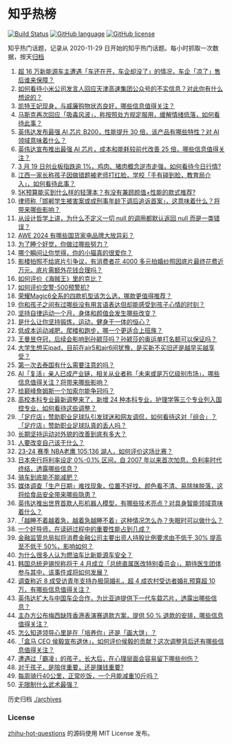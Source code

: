 # 知乎热榜
[![Build Status](https://github.com/ToWeLong/zhihu-hot-questions/workflows/CI/badge.svg)](https://github.com/ToWeLong/zhihu-hot-questions/actions)
[![GitHub language](https://img.shields.io/badge/language-golang-orange.svg)](https://golang.org/)
[![GitHub license](https://img.shields.io/github/license/ToWeLong/zhihu-hot-questions)](https://github.com/ToWeLong/zhihu-hot-questions/blob/main/LICENSE)

知乎热门话题，记录从 2020-11-29 日开始的知乎热门话题。每小时抓取一次数据，按天[归档](./archives)

<!-- BEGIN -->

1. [超 16 万新能源车主遭遇「车还在开，车企却没了」的情况，车企「凉了」售后谁来保障？](https://www.zhihu.com/question/648684014)
1. [如何看待小米公司发言人回应天津高速集团公众号的不实信息？对此你有什么想说的？](https://www.zhihu.com/question/649156255)
1. [凯特王妃现身，与威廉购物状态良好，哪些信息值得关注？](https://www.zhihu.com/question/649067236)
1. [马斯克再次回应「吸毒风波」，称按照处方规定服用，缓解情绪低落，如何看待此事？](https://www.zhihu.com/question/649169415)
1. [英伟达发布最强 AI 芯片 B200，性能提升 30 倍，该产品有哪些特性？对 AI 领域意味着什么？](https://www.zhihu.com/question/649154379)
1. [英伟达宣布推出最强 AI 芯片，成本和能耗较前代改善 25 倍，哪些信息值得关注？](https://www.zhihu.com/question/649166593)
1. [3 月 19 日创业板指跌逾 1%，鸡肉、猪肉概念逆市走强，如何看待今日行情?](https://www.zhihu.com/question/649162461)
1. [江西一家长称孩子因做错题被老师打红脸，学校「手有碰到脸，教育局介入」，如何看待此事？](https://www.zhihu.com/question/649066175)
1. [5K预算能买到什么样的轻薄本？有没有兼顾颜值+性能的款式推荐?](https://www.zhihu.com/question/646633357)
1. [律师称「邯郸学生被害案或成刑事年龄下调后追诉首案」，这意味着什么？将带来哪些影响？](https://www.zhihu.com/question/649198573)
1. [从设计哲学上讲，为什么不定义一切 null 的调用都默认返回 null 而是一类错误？](https://www.zhihu.com/question/648843724)
1. [AWE 2024 有哪些国货家电品牌大放异彩？](https://www.zhihu.com/question/645395424)
1. [为了睡个好觉，你做过哪些努力？](https://www.zhihu.com/question/649118208)
1. [哪个瞬间让你觉得，你的小猫真的很爱你？](https://www.zhihu.com/question/645664500)
1. [影楼拍照不给底片引争议，有消费者花 4000 多元拍婚纱照因底片最终花费近万元，底片需额外花钱合理吗？](https://www.zhihu.com/question/649162116)
1. [如何评价《海贼王》里的克比？](https://www.zhihu.com/question/38804779)
1. [如何评价空警-500预警机?](https://www.zhihu.com/question/647784614)
1. [荣耀Magic6全系的四款机型该怎么选，哪款更值得推荐？](https://www.zhihu.com/question/649159127)
1. [你和孩子之间有过哪些没有用言语表达但却能感受到孩子心情的时刻？](https://www.zhihu.com/question/648041306)
1. [坚持自律运动一个月，身体和颜值会发生哪些改变？](https://www.zhihu.com/question/648495341)
1. [是什么让你坚持锻炼，运动，健身于一体的恒心？](https://www.zhihu.com/question/648445920)
1. [低成本运动减肥，爬楼和跑步，哪一个更适合上班族？](https://www.zhihu.com/question/647590516)
1. [王曼昱夺冠，后续会影响到孙颖莎吗？孙颖莎的奥运单打名额可以保证吗？](https://www.zhihu.com/question/649035304)
1. [大学生想买ipad，目前在air5和air6间犹豫，是买新不买旧还是越早买越享受？](https://www.zhihu.com/question/645077675)
1. [第一次去泰国有什么需要注意的吗？](https://www.zhihu.com/question/37004158)
1. [AI「复活」亲人已成产业链，相关从业者称「未来或是万亿级别市场」，哪些信息值得关注？将带来哪些影响？](https://www.zhihu.com/question/649174732)
1. [给巅峰詹姆斯一个加索尔能争冠吗？](https://www.zhihu.com/question/338438352)
1. [高校本科专业最新调整来了，新增 24 种本科专业，护理学等三个专业列入国控专业，如何看待这些调整？](https://www.zhihu.com/question/649171916)
1. [「足疗店」赞助职业足球队引发球迷和网友调侃，如何看待这对「组合」？「足疗店」赞助职业足球队真的丢人吗？](https://www.zhihu.com/question/649171893)
1. [长期坚持运动对外貌的改善到底有多大？](https://www.zhihu.com/question/648423826)
1. [人要改变自己该干什么？](https://www.zhihu.com/question/648649223)
1. [23-24 赛季 NBA老鹰 105:136 湖人，如何评价这场比赛？](https://www.zhihu.com/question/649167151)
1. [日本央行将利率设定 0%-0.1% 区间，自 2007 年以来首次加息，负利率时代终结，透露哪些信息？](https://www.zhihu.com/question/649178755)
1. [骑车到底能不能减肥？](https://www.zhihu.com/question/648934063)
1. [媒体调查「生产日期」难找现象，位置不好找、颜色看不清、易除抹脱落，这将给食品安全带来哪些隐患？](https://www.zhihu.com/question/649097244)
1. [英伟达推出世界首款人形机器人模型，有哪些技术亮点？对具身智能领域意味着什么？](https://www.zhihu.com/question/649152627)
1. [「越睡不着越着急，越着急越睡不着」这种情况怎么办？失眠时可以做什么？](https://www.zhihu.com/question/648695765)
1. [一个好导师，在读研过程中的重要性能占到几成？](https://www.zhihu.com/question/648224338)
1. [金融监管总局拟将消费金融公司主要出资人持股比例要求由不低于 30% 提高至不低于 50%，影响如何？](https://www.zhihu.com/question/649166588)
1. [为什么很多人认为燃油车比新能源车安全？](https://www.zhihu.com/question/605477739)
1. [韩国总统尹锡悦称将于 4 月成立「总统直属医改特别委员会」，期待医生团体参与其中，该事件或将如何发展？](https://www.zhihu.com/question/649177098)
1. [调查称近 8 成受访青年支持办极简婚礼，超 4 成农村受访者婚礼预算超 10 万，有哪些信息值得关注？](https://www.zhihu.com/question/649160040)
1. [英伟达扩大与中国车企合作，为比亚迪提供下一代车载芯片，透露出哪些信息？](https://www.zhihu.com/question/649170357)
1. [主办方公布梅西缺阵香港表演赛退款方案，提供 50 % 退款的安排，哪些信息值得关注？](https://www.zhihu.com/question/649087449)
1. [怎么知道领导心里是在「培养你」还是「画大饼」？](https://www.zhihu.com/question/648171345)
1. [「盒马 CEO 侯毅宣布退休」，如何评价侯毅的贡献？这次调整背后还有哪些信息值得关注？](https://www.zhihu.com/question/649091215)
1. [遭遇过「霸凌」的孩子，长大后，在心理层面会容易留下哪些创伤？](https://www.zhihu.com/question/649090917)
1. [对于孩子，是陪伴重要，还是赚钱重要?](https://www.zhihu.com/question/648762991)
1. [每周骑行40公里，正常吃饭，一个月能减重10斤吗？](https://www.zhihu.com/question/648493704)
1. [无限制什么武术最强？](https://www.zhihu.com/question/647918547)

<!-- END -->

历史归档 [./archives](./archives)


### License
[zhihu-hot-questions](https://github.com/towelong/zhihu-hot-questions) 的源码使用 MIT License 发布。